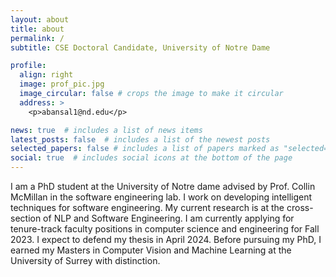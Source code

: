 ```yaml
---
layout: about
title: about
permalink: /
subtitle: CSE Doctoral Candidate, University of Notre Dame

profile:
  align: right
  image: prof_pic.jpg
  image_circular: false # crops the image to make it circular
  address: >
    <p>abansal1@nd.edu</p>

news: true  # includes a list of news items
latest_posts: false  # includes a list of the newest posts
selected_papers: false # includes a list of papers marked as "selected={true}"
social: true  # includes social icons at the bottom of the page
---
```


I am a PhD student at the University of Notre dame advised by Prof. Collin McMillan in the software engineering lab. I work on developing intelligent techniques for software engineering. My current research is at the cross-section of NLP and Software Engineering. I am currently applying for tenure-track faculty positions in computer science and engineering for Fall 2023. I expect to defend my thesis in April 2024. Before pursuing my PhD, I earned my Masters in Computer Vision and Machine Learning at the University of Surrey with distinction.

